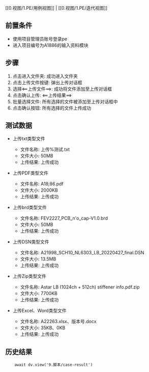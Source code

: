 [[0.视图/1.PE/用例视图]] | [[0.视图/1.PE/迭代视图]]

## 前置条件

- 使用项目管理员账号登录pe
- 进入项目编号为A1886的输入资料模块

## 步骤

1. 点击进入文件夹: 成功进入文件夹
2. 点击上传文件按键: 弹出上传对话框
3. 选择<==上传文件==>: 成功将文件添加至上传对话框
4. 点击确认上传: <==上传结果==>
5. 批量选择文件: 所有选择的文件被添加至上传对话框中
6. 点击确认按钮: 所有选择的文件上传成功

## 测试数据

- 上传txt类型文件
	- 文件名称: 上传%测试.txt
	- 文件大小: 50MB
	- 上传结果: 上传成功

- 上传PDF类型文件
	- 文件名称: A18;86.pdf
	- 文件大小: 2000KB
	- 上传结果: 上传成功

- 上传brd类型文件
	- 文件名称: FEV2227_PCB_n'o_cap-V1.0.brd
	- 文件大小: 50MB
	- 上传结果: 上传成功

- 上传DSN类型文件
	- 文件名称: A21998_SCH10_NL6303_LB_20220427_final.DSN
	- 文件大小: 13.5MB
	- 上传结果: 上传成功

- 上传Zip类型文件
	- 文件名称: Astar LB (1024ch + 512ch) stiffener info.pdf.zip
	- 文件大小: 7700KB
	- 上传结果: 上传成功

- 上传Excel、Word类型文件
	- 文件名称: A22263.xlsx、版本号.docx
	- 文件大小: 35KB、0KB
	- 上传结果: 上传成功

## 历史结果

```dataviewjs
    await dv.view('9.脚本/case-result')
```
